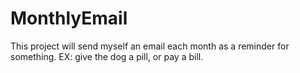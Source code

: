 # MonthlyEmail
This project will send myself an email each month as a reminder for something. EX: give the dog a pill, or pay a bill. 
